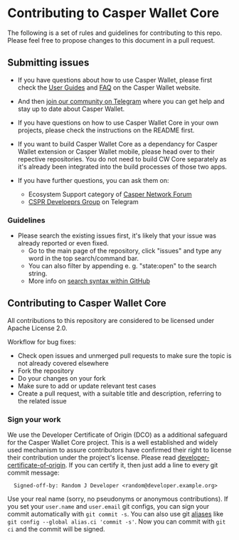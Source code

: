 # Contributing to Casper Wallet Core

The following is a set of rules and guidelines for contributing to this repo. Please feel free to propose changes to this document in a pull request.

## Submitting issues

- If you have questions about how to use Casper Wallet, please first check the [User Guides](https://www.casperwallet.io/user-guide) and [FAQ](https://www.casperwallet.io/faq) on the Casper Wallet website.
- And then [join our community on Telegram](https://t.me/CSPRhub) where you can get help and stay up to date about Casper Wallet.

- If you have questions on how to use Casper Wallet Core in your own projects, please check the instructions on the README first.
- If you want to build Casper Wallet Core as a dependancy for Casper Wallet extension or Casper Wallet mobile, please head over to their repective repositories.
  You do not need to build CW Core separately as it's already been integrated into the build processes of those two apps.
- If you have further questions, you can ask them on:
  - Ecosystem Support category of [Casper Network Forum](https://forum.casper.network/c/ecosystem-support/7)
  - [CSPR Develoeprs Group](https://t.me/CSPRDevelopers) on Telegram

### Guidelines
* Please search the existing issues first, it's likely that your issue was already reported or even fixed.
  - Go to the main page of the repository, click "issues" and type any word in the top search/command bar.
  - You can also filter by appending e. g. "state:open" to the search string.
  - More info on [search syntax within GitHub](https://help.github.com/articles/searching-issues)

## Contributing to Casper Wallet Core

All contributions to this repository are considered to be licensed under Apache License 2.0.

Workflow for bug fixes:
* Check open issues and unmerged pull requests to make sure the topic is not already covered elsewhere
* Fork the repository
* Do your changes on your fork
* Make sure to add or update relevant test cases
* Create a pull request, with a suitable title and description, referring to the related issue

### Sign your work

We use the Developer Certificate of Origin (DCO) as a additional safeguard
for the Casper Wallet Core project. This is a well established and widely used
mechanism to assure contributors have confirmed their right to license
their contribution under the project's license.
Please read [developer-certificate-of-origin](https://github.com/make-software/casper-wallet-core/blob/master/.github/developer-certificate-of-origin).
If you can certify it, then just add a line to every git commit message:

````
  Signed-off-by: Random J Developer <random@developer.example.org>
````

Use your real name (sorry, no pseudonyms or anonymous contributions).
If you set your `user.name` and `user.email` git configs, you can sign your
commit automatically with `git commit -s`. You can also use git [aliases](https://git-scm.com/book/tr/v2/Git-Basics-Git-Aliases)
like `git config --global alias.ci 'commit -s'`. Now you can commit with
`git ci` and the commit will be signed.
